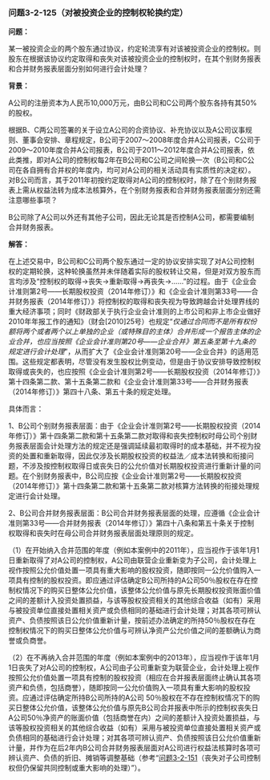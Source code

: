 ### 问题3-2-125（对被投资企业的控制权轮换约定）

**问题：**

某一被投资企业的两个股东通过协议，约定轮流享有对该被投资企业的控制权。则股东在根据该协议约定取得和丧失对该被投资企业的控制权时，在其个别财务报表和合并财务报表层面分别如何进行会计处理？

**背景：**

A公司的注册资本为人民币10,000万元，由B公司和C公司两个股东各持有其50%的股权。

根据B、C两公司签署的关于设立A公司的合资协议、补充协议以及A公司议事规则、董事会安排、章程规定，B公司于2007～2008年度合并A公司报表，C公司于2009～2010年度合并A公司报表，B公司于2011～2012年度合并A公司报表，依此类推，即对A公司的控制权每2年在B公司和C公司之间轮换一次（B公司和C公司在各自拥有合并权的年度内，均可对A公司的相关活动具有实质性的决定权）。对B公司而言，其于2011年初按约定取得对A公司的控制权时，除了在个别财务报表上需从权益法转为成本法核算外，在个别财务报表和合并财务报表层面分别还需注意哪些事项？

B公司除了A公司以外还有其他子公司，因此无论其是否控制A公司，都需要编制合并财务报表。

**解答：**

在上述交易中，B公司和C公司两个股东通过一定的协议安排实现了对A公司控制权的定期轮换，这种轮换虽然并未伴随着实际的股权转让交易，但是对双方股东而言均涉及“控制权的取得→丧失→重新取得→再丧失→……”的过程。由于《企业会计准则第2号——长期股权投资（2014年修订）》和《企业会计准则第33号——合并财务报表（2014年修订）》将控制权的取得和丧失视为导致跨越会计处理界线的重大经济事项；同时《财政部关于执行企业会计准则的上市公司和非上市企业做好2010年年报工作的通知》（财会[2010]25号）也规定“*仅通过合同而不是所有权份额将两个或者两个以上单独的企业（或特殊目的主体）合并形成一个报告主体的企业合并，也应当按照《企业会计准则第20号——企业合并》第五条至第十九条的规定进行会计处理*”，从而扩大了《企业会计准则第20号——企业合并》的适用范围。这些规定都表明，尽管没有发生股权比例变动，但是由于协议安排导致控制权取得或丧失的，也应按照《企业会计准则第2号——长期股权投资（2014年修订）》第十四条第二款、第十五条第二款和《企业会计准则第33号——合并财务报表（2014年修订）》第四十八条、第五十条的规定处理。

具体而言：

1、B公司个别财务报表层面：由于《企业会计准则第2号——长期股权投资（2014年修订）》第十四条第二款和第十五条第二款对取得和丧失控制权时母公司个别财务报表层面会计处理方法的规定还是强调延续最初取得时的成本基础，并不视为投资的处置和重新取得，因此仅涉及长期股权投资的权益法／成本法转换和衔接问题，不涉及按控制权取得日或丧失日的公允价值对长期股权投资进行重新计量的问题。在个别财务报表中，B公司应按《企业会计准则第2号——长期股权投资（2014年修订）》第十四条第二款和第十五条第二款对核算方法转换的衔接处理规定进行会计处理。

2、B公司合并财务报表层面：B公司合并财务报表层面的处理，应遵循《企业会计准则第33号——合并财务报表（2014年修订）》第四十八条和第五十条关于控制权取得和丧失时在母公司合并财务报表层面处理原则的规定。

（1）在开始纳入合并范围的年度（例如本案例中的2011年），应当视作于该年1月1日重新取得了对A公司的控制权，A公司由联营企业重新变为子公司，会计处理上视作按照公允价值处置一项具有重大影响的股权投资，随即按同一公允价值购入一项具有控制的股权投资。即应通过评估确定B公司所持的A公司50％股权在存在控制权情况下的购买日整体公允价值，该整体公允价值与原先长期股权投资账面价值之间的差额计入投资处置损益，与该等股权投资相关的其他综合收益（如有）采用与被投资单位直接处置相关资产或负债相同的基础进行会计处理；对其各项可辨认资产、负债按照该日公允价值重新计量，按前述办法确定的所持50％股权在存在控制权情况下的购买日整体公允价值与可辨认净资产公允价值之间的差额确认为商誉或负商誉。

（2）在不再纳入合并范围的年度（例如本案例中的2013年），应当视作于该年1月1日丧失了对A公司的控制权，A公司由子公司重新变为联营企业，会计处理上视作按照公允价值处置一项具有控制的股权投资（相应在合并报表层面终止确认其各项资产和负债，包括商誉），随即按同一公允价值购入一项具有重大影响的股权投资。应通过评估确定所持B公司所持的A公司
50％股权在不存在控制权情况下的购买日整体公允价值，该整体公允价值与原先B公司合并报表中所示的控制权丧失日A公司50％净资产的账面价值（包括商誉在内）之间的差额计入投资处置损益，与该等股权投资相关的其他综合收益（如有）采用与被投资单位直接处置相关资产或负债相同的基础进行会计处理；对其各项可辨认资产、负债按照该日公允价值重新计量，并作为在后2年内B公司合并财务报表层面对A公司进行权益法核算时各项可辨认资产、负债的折旧、摊销等调整基础（参考“[问题3-2-151](#_Hlk28791307)（丧失对子公司控制权但仍保留共同控制或重大影响的处理）”）。
